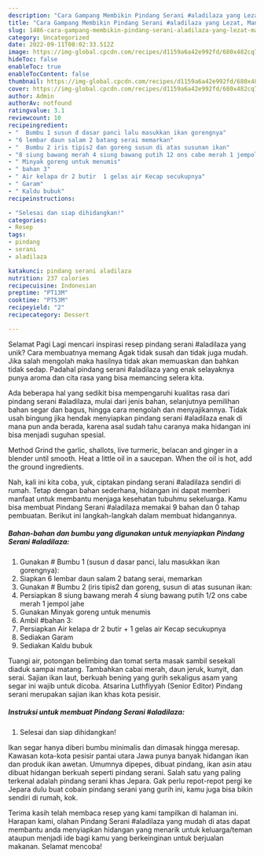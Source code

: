 ```yaml
---
description: "Cara Gampang Membikin Pindang Serani #aladilaza yang Lezat, Mantap"
title: "Cara Gampang Membikin Pindang Serani #aladilaza yang Lezat, Mantap"
slug: 1486-cara-gampang-membikin-pindang-serani-aladilaza-yang-lezat-mantap
category: Uncategorized
date: 2022-09-11T08:02:33.512Z
image: https://img-global.cpcdn.com/recipes/d1159a6a42e992fd/680x482cq70/pindang-serani-aladilaza-foto-resep-utama.jpg
hideToc: false
enableToc: true
enableTocContent: false
thumbnail: https://img-global.cpcdn.com/recipes/d1159a6a42e992fd/680x482cq70/pindang-serani-aladilaza-foto-resep-utama.jpg
cover: https://img-global.cpcdn.com/recipes/d1159a6a42e992fd/680x482cq70/pindang-serani-aladilaza-foto-resep-utama.jpg
author: Admin
authorAv: notfound
ratingvalue: 3.1
reviewcount: 10
recipeingredient:
- "  Bumbu 1 susun d dasar panci lalu masukkan ikan gorengnya"
- "6 lembar daun salam 2 batang serai memarkan"
- "  Bumbu 2 iris tipis2 dan goreng susun di atas susunan ikan"
- "8 siung bawang merah 4 siung bawang putih 12 ons cabe merah 1 jempol jahe"
- " Minyak goreng untuk menumis"
- " bahan 3"
- " Air kelapa dr 2 butir  1 gelas air Kecap secukupnya"
- " Garam"
- " Kaldu bubuk"
recipeinstructions:

- "Selesai dan siap dihidangkan!"
categories:
- Resep
tags:
- pindang
- serani
- aladilaza

katakunci: pindang serani aladilaza 
nutrition: 237 calories
recipecuisine: Indonesian
preptime: "PT13M"
cooktime: "PT53M"
recipeyield: "2"
recipecategory: Dessert

---
```



Selamat Pagi Lagi mencari inspirasi resep pindang serani #aladilaza yang unik? Cara membuatnya memang Agak tidak susah dan tidak juga mudah. Jika salah mengolah maka hasilnya tidak akan memuaskan dan bahkan tidak sedap. Padahal pindang serani #aladilaza yang enak selayaknya punya aroma dan cita rasa yang bisa memancing selera kita.


Ada beberapa hal yang sedikit bisa mempengaruhi kualitas rasa dari pindang serani #aladilaza, mulai dari jenis bahan, selanjutnya pemilihan bahan segar dan bagus, hingga cara mengolah dan menyajikannya. Tidak usah bingung jika hendak menyiapkan pindang serani #aladilaza enak di mana pun anda berada, karena asal sudah tahu caranya maka hidangan ini bisa menjadi suguhan spesial.

Method Grind the garlic, shallots, live turmeric, belacan and ginger in a blender until smooth. Heat a little oil in a saucepan. When the oil is hot, add the ground ingredients.


Nah, kali ini kita coba, yuk, ciptakan pindang serani #aladilaza sendiri di rumah. Tetap dengan bahan sederhana, hidangan ini dapat memberi manfaat untuk membantu menjaga kesehatan tubuhmu sekeluarga. Kamu bisa membuat Pindang Serani #aladilaza memakai 9 bahan dan 0 tahap pembuatan. Berikut ini langkah-langkah dalam membuat hidangannya.

<!--inarticleads1-->

##### Bahan-bahan dan bumbu yang digunakan untuk menyiapkan Pindang Serani #aladilaza:

1. Gunakan  # Bumbu 1 (susun d dasar panci, lalu masukkan ikan gorengnya):
1. Siapkan 6 lembar daun salam 2 batang serai, memarkan
1. Gunakan  # Bumbu 2 (iris tipis2 dan goreng, susun di atas susunan ikan:
1. Persiapkan 8 siung bawang merah 4 siung bawang putih 1/2 ons cabe merah 1 jempol jahe
1. Gunakan  Minyak goreng untuk menumis
1. Ambil  #bahan 3:
1. Persiapkan  Air kelapa dr 2 butir + 1 gelas air Kecap secukupnya
1. Sediakan  Garam
1. Sediakan  Kaldu bubuk


Tuangi air, potongan belimbing dan tomat serta masak sambil sesekali diaduk sampai matang. Tambahkan cabai merah, daun jeruk, kunyit, dan serai. Sajian ikan laut, berkuah bening yang gurih sekaligus asam yang segar ini wajib untuk dicoba. Atsarina Luthfiyyah (Senior Editor) Pindang serani merupakan sajian ikan khas kota pesisir. 

<!--inarticleads2-->

##### Instruksi untuk membuat Pindang Serani #aladilaza:


1. Selesai dan siap dihidangkan!

Ikan segar hanya diberi bumbu minimalis dan dimasak hingga meresap. Kawasan kota-kota pesisir pantai utara Jawa punya banyak hidangan ikan dan produk ikan awetan. Umumnya dipepes, dibuat pindang, ikan asin atau dibuat hidangan berkuah seperti pindang serani. Salah satu yang paling terkenal adalah pindang serani khas Jepara. Gak perlu repot-repot pergi ke Jepara dulu buat cobain pindang serani yang gurih ini, kamu juga bisa bikin sendiri di rumah, kok. 

Terima kasih telah membaca resep yang kami tampilkan di halaman ini. Harapan kami, olahan Pindang Serani #aladilaza yang mudah di atas dapat membantu anda menyiapkan hidangan yang menarik untuk keluarga/teman ataupun menjadi ide bagi kamu yang berkeinginan untuk berjualan makanan. Selamat mencoba!
